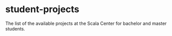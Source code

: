 # student-projects
The list of the available projects at the Scala Center for bachelor and master students.
